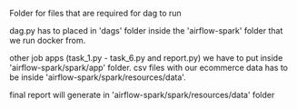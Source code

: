 Folder for files that are required for dag to run 

dag.py has to placed in 'dags' folder inside the 'airflow-spark' folder that we run docker from.

other job apps (task_1.py - task_6.py and report.py) we have to put inside 'airflow-spark/spark/app' folder. 
csv files with our ecommerce data has to be inside 'airflow-spark/spark/resources/data'. 

final report will generate in 'airflow-spark/spark/resources/data' folder